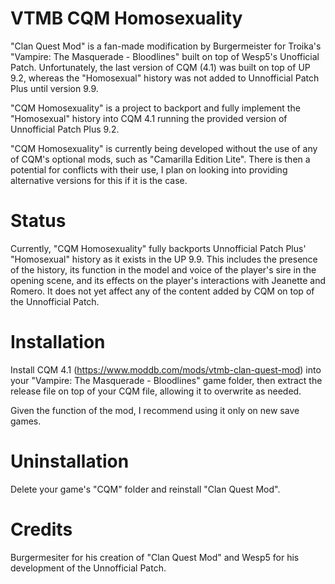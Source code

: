 # VTMB CQM Homosexuality
"Clan Quest Mod" is a fan-made modification by Burgermeister for Troika's "Vampire: The Masquerade - Bloodlines" built on top of Wesp5's Unofficial Patch. Unfortunately, the last version of CQM (4.1) was built on top of UP 9.2, whereas the "Homosexual" history was not added to Unnofficial Patch Plus until version 9.9.

"CQM Homosexuality" is a project to backport and fully implement the "Homosexual" history into CQM 4.1 running the provided version of Unnofficial Patch Plus 9.2.

"CQM Homosexuality" is currently being developed without the use of any of CQM's optional mods, such as "Camarilla Edition Lite". There is then a potential for conflicts with their use, I plan on looking into providing alternative versions for this if it is the case.

# Status
Currently, "CQM Homosexuality" fully backports Unnofficial Patch Plus' "Homosexual" history as it exists in the UP 9.9. This includes the presence of the history, its function in the model and voice of the player's sire in the opening scene, and its effects on the player's interactions with Jeanette and Romero. It does not yet affect any of the content added by CQM on top of the Unnofficial Patch.

# Installation
Install CQM 4.1 (https://www.moddb.com/mods/vtmb-clan-quest-mod) into your "Vampire: The Masquerade - Bloodlines" game folder, then extract the release file on top of your CQM file, allowing it to overwrite as needed.

Given the function of the mod, I recommend using it only on new save games.

# Uninstallation
Delete your game's "CQM" folder and reinstall "Clan Quest Mod".

# Credits
Burgermesiter for his creation of "Clan Quest Mod" and Wesp5 for his development of the Unnofficial Patch.
